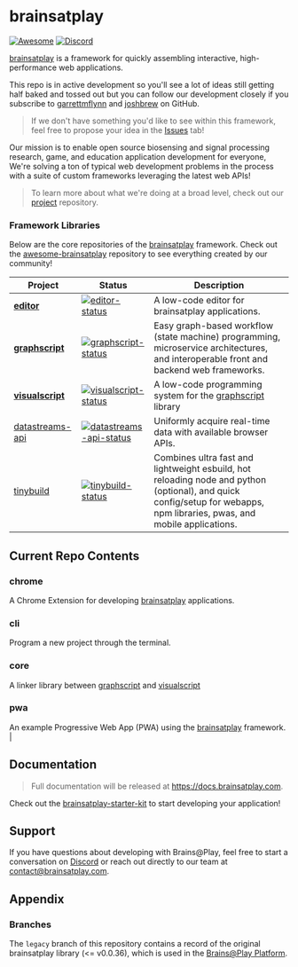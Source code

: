 # brainsatplay
[![Awesome](https://awesome.re/badge-flat2.svg)](https://github.com/brainsatplay/awesome-brainsatplay)
[![Discord](https://img.shields.io/[](src/core/dist)badge/chat-discord-7289da.svg?sanitize=true)](https://discord.gg/CDxskSh9ZB)

[brainsatplay] is a framework for quickly assembling interactive, high-performance web applications.

This repo is in active development so you'll see a lot of ideas still getting half baked and tossed out but you can follow our development closely if you subscribe to [garrettmflynn](https://github.com/garrettmflynn) and [joshbrew](https://github.com/joshbrew) on GitHub.

> If we don't have something you'd like to see within this framework, feel free to propose your idea in the [Issues](https://github.com/brainsatplay/brainsatplay/issues) tab!

Our mission is to enable open source biosensing and signal processing research, game, and education application development for everyone, We're solving a ton of typical web development problems in the process with a suite of custom frameworks leveraging the latest web APIs! 

> To learn more about what we're doing at a broad level, check out our [project](https://github.com/brainsatplay/project) repository.


### Framework Libraries
Below are the core repositories of the [brainsatplay] framework. Check out the [awesome-brainsatplay](https://github.com/awesome-brainsatplay) repository to see everything created by our community!

| Project               | Status                                                       | Description                                             |
| --------------------- | ------------------------------------------------------------ | ------------------------------------------------------- |
| **[editor]**         | [![editor-status]][editor] | A low-code editor for brainsatplay applications.       |
| **[graphscript]**         | [![graphscript-status]][graphscript] | Easy graph-based workflow (state machine) programming, microservice architectures, and interoperable front and backend web frameworks.       |
| **[visualscript]**         | [![visualscript-status]][visualscript]  | A low-code programming system for the [graphscript] library       |
| [datastreams-api]     | [![datastreams-api-status]][datastreams-api]                   | Uniformly acquire real-time data with available browser APIs.                       |
| [tinybuild]     | [![tinybuild-status]][tinybuild]                   | Combines ultra fast and lightweight esbuild, hot reloading node and python (optional), and quick config/setup for webapps, npm libraries, pwas, and mobile applications.              

## Current Repo Contents
### chrome
A Chrome Extension for developing [brainsatplay] applications.

### cli
Program a new project through the terminal.

### core
A linker library between [graphscript] and [visualscript]

### pwa
An example Progressive Web App (PWA) using the [brainsatplay] framework.         |

## Documentation
> Full documentation will be released at https://docs.brainsatplay.com.

Check out the [brainsatplay-starter-kit](https://github.com/brainsatplay/brainsatplay-starter-kit) to start developing your application!

## Support
If you have questions about developing with Brains@Play, feel free to start a conversation on [Discord](https://discord.gg/tQ8P79tw8j) or reach out directly to our team at [contact@brainsatplay.com](mailto:contact@brainsatplay.com).

## Appendix
### Branches
The `legacy` branch of this repository contains a record of the original brainsatplay library (<= v0.0.36), which is used in the [Brains@Play Platform](https://github.com/brainsatplay/platform).



[brainsatplay]: ./src/core/README.md

<!-- Core Library-->
[graphscript]: https://github.com/brainsatplay/graphscript
[graphscript-status]: https://img.shields.io/npm/v/graphscript

<!-- Integrated Editor-->
[editor]: https://github.com/brainsatplay/editor
[editor-status]: https://img.shields.io/npm/v/brainsatplay-editor

<!-- Low Code Programming System-->
[visualscript]: https://github.com/brainsatplay/visualscript
[visualscript-status]: https://img.shields.io/npm/v/visualscript


<!-- Data Acquisition-->
[datastreams-api]: https://github.com/brainsatplay/datastreams-api
[datastreams-api-status]: https://img.shields.io/npm/v/datastreams-api.svg

<!-- Build Tool-->
[tinybuild]: https://github.com/brainsatplay/tinybuild
[tinybuild-status]: https://img.shields.io/npm/v/tinybuild